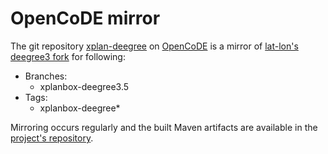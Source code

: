 # OpenCoDE mirror

The git repository [xplan-deegree](https://gitlab.opencode.de/diplanung/diplancockpit/xplan-backend/xplan-deegree) on [OpenCoDE](https://gitlab.opencode.de) is a mirror of [lat-lon's deegree3 fork](https://github.com/lat-lon/deegree3) for following:

* Branches:
	* xplanbox-deegree3.5
* Tags:
	* xplanbox-deegree*

Mirroring occurs regularly and the built Maven artifacts are available in the [project's repository](https://gitlab.opencode.de/diplanung/diplancockpit/xplan-backend/xplan-deegree/-/packages).